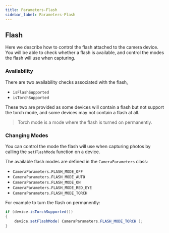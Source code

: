 ```yaml
---
title: Parameters-Flash
sidebar_label: Parameters-Flash
---
```


## Flash 

Here we describe how to control the flash attached to the camera device. You will 
be able to check whether a flash is available, and control the modes the flash 
will use when capturing.


### Availability

There are two availability checks associated with the flash, 

- `isFlashSupported`
- `isTorchSupported`

These two are provided as some devices will contain a flash but not support the torch 
mode, and some devices may not contain a flash at all.

>
> Torch mode is a mode where the flash is turned on permanently.
>


### Changing Modes

You can control the mode the flash will use when capturing photos by calling the 
`setFlashMode` function on a device.

The available flash modes are defined in the `CameraParameters` class:

- `CameraParameters.FLASH_MODE_OFF`
- `CameraParameters.FLASH_MODE_AUTO`
- `CameraParameters.FLASH_MODE_ON`
- `CameraParameters.FLASH_MODE_RED_EYE`
- `CameraParameters.FLASH_MODE_TORCH`

For example to turn the flash on permanently:

```actionscript
if (device.isTorchSupported())
{
	device.setFlashMode( CameraParameters.FLASH_MODE_TORCH );
}
```

